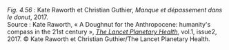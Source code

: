 *Fig. 4.56 :* Kate Raworth et  Christian Guthier, *Manque et dépassement dans le donut*, 2017.  
Source : Kate Raworth, « A Doughnut for the Anthropocene: humanity's compass in the 21st century », [*The Lancet Planetary Health*](https://www.thelancet.com/journals/lanplh/article/PIIS2542-5196%2817%2930028-1/fulltext#articleInformation), vol.1, issue2, 2017. © Kate Raworth et Christian Guthier/The Lancet Planetary Health.